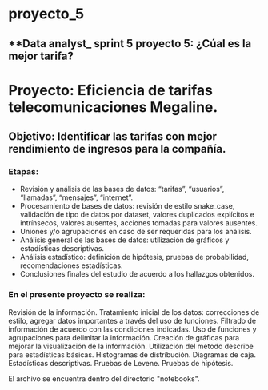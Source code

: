 # proyecto_5
 ## **Data analyst_ sprint 5 proyecto 5: ¿Cúal es la mejor tarifa?

# **Proyecto: Eficiencia de tarifas telecomunicaciones Megaline.**

## **Objetivo:** Identificar las tarifas con mejor rendimiento de ingresos para la compañía.

### **Etapas:**

* Revisión y análisis de las bases de datos: “tarifas”, “usuarios”, “llamadas”, “mensajes”, “internet”.
* Procesamiento de bases de datos: revisión de estilo snake_case, validación de tipo de datos por dataset, valores duplicados explícitos e intrínsecos, valores ausentes, acciones tomadas para valores ausentes.
* Uniones y/o agrupaciones en caso de ser requeridas para los análisis.
* Análisis general de las bases de datos: utilización de gráficos y estadísticas descriptivas.
* Análisis estadístico: definición de hipótesis, pruebas de probabilidad, recomendaciones estadísticas.
* Conclusiones finales del estudio de acuerdo a los hallazgos obtenidos.

### **En el presente proyecto se realiza:**

Revisión de la información.
Tratamiento inicial de los datos: correcciones de estilo, agregar datos importantes a través del uso de funciones.
Filtrado de información de acuerdo con las condiciones indicadas.
Uso de funciones y agrupaciones para delimitar la información.
Creación de gráficas para mejorar la visualización de la información.
Utilización del metodo describe para estadísticas básicas.
Histogramas de distribución.
Diagramas de caja.
Estadísticas descriptivas.
Pruebas de Levene.
Pruebas de hipótesis.

El archivo se encuentra dentro del directorio "notebooks".